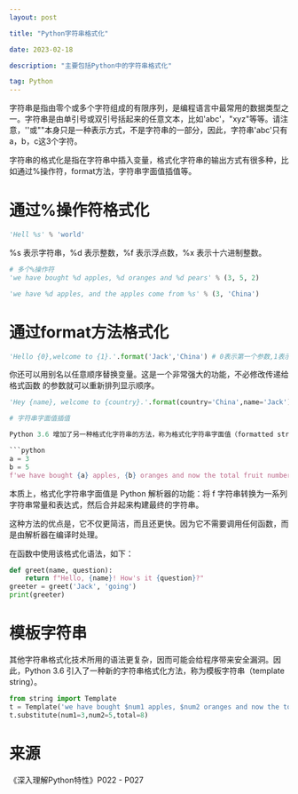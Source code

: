 ```yaml
---
layout: post

title: "Python字符串格式化"

date: 2023-02-18

description: "主要包括Python中的字符串格式化"

tag: Python
---
```

字符串是指由零个或多个字符组成的有限序列，是编程语言中最常用的数据类型之一。字符串是由单引号或双引号括起来的任意文本，比如'abc'，"xyz"等等。请注意，''或""本身只是一种表示方式，不是字符串的一部分，因此，字符串'abc'只有a，b，c这3个字符。

字符串的格式化是指在字符串中插入变量，格式化字符串的输出方式有很多种，比如通过%操作符，format方法，字符串字面值插值等。

# 通过%操作符格式化

```python
'Hell %s' % 'world'
```

%s 表示字符串，%d 表示整数，%f 表示浮点数，%x 表示十六进制整数。

```python
# 多个%操作符
'we have bought %d apples, %d oranges and %d pears' % (3, 5, 2)
```

```python
'we have %d apples, and the apples come from %s' % (3, 'China')
```

# 通过format方法格式化

```python
'Hello {0},welcome to {1}.'.format('Jack','China') # 0表示第一个参数,1表示第二个参数
```

你还可以用别名以任意顺序替换变量。这是一个非常强大的功能，不必修改传递给格式函数
的参数就可以重新排列显示顺序。

```python
'Hey {name}, welcome to {country}.'.format(country='China',name='Jack')

# 字符串字面值插值

Python 3.6 增加了另一种格式化字符串的方法，称为格式化字符串字面值（formatted string literal）。采用这种方法，可以在字符串常量内使用嵌入的 Python 表达式。

```python
a = 3
b = 5
f'we have bought {a} apples, {b} oranges and now the total fruit number is {a+b}.'
```

本质上，格式化字符串字面值是 Python 解析器的功能：将 f 字符串转换为一系列字符串常量和表达式，然后合并起来构建最终的字符串。

这种方法的优点是，它不仅更简洁，而且还更快。因为它不需要调用任何函数，而是由解析器在编译时处理。

在函数中使用该格式化语法，如下：

```python
def greet(name, question):
    return f"Hello, {name}! How's it {question}?"
greeter = greet('Jack', 'going')
print(greeter)
```

# 模板字符串

其他字符串格式化技术所用的语法更复杂，因而可能会给程序带来安全漏洞。因此，Python 3.6 引入了一种新的字符串格式化方法，称为模板字符串（template string）。

```python
from string import Template
t = Template('we have bought $num1 apples, $num2 oranges and now the total fruit number is $total.')
t.substitute(num1=3,num2=5,total=8)
```

# 来源

《深入理解Python特性》P022 - P027
